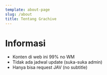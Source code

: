 ```yaml
---
template: about-page
slug: /about
title: Tentang Grachive
---
```


# Informasi

- Konten di web ini 99% no WM
- Tidak ada jadwal update (suka-suka admin)
- Hanya bisa request JAV (no subtitle)
